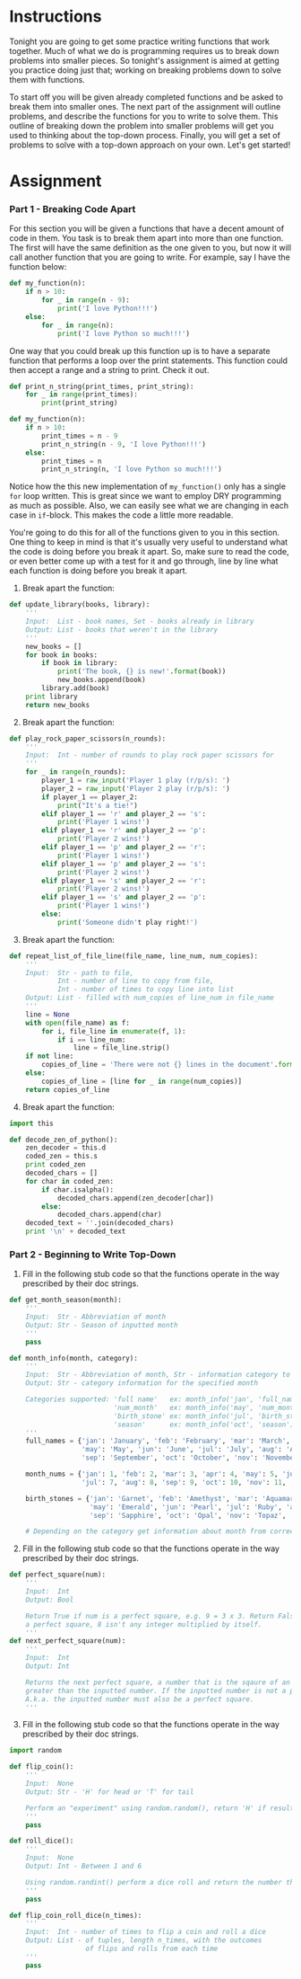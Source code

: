 # Instructions

Tonight you are going to get some practice writing functions that work together. Much of what we do is programming requires us to break down problems into smaller pieces. So tonight's assignment is aimed at getting you practice doing just that; working on breaking problems down to solve them with functions.

To start off you will be given already completed functions and be asked to break them into smaller ones. The next part of the assignment will outline problems, and describe the functions for you to write to solve them. This outline of breaking down the problem into smaller problems will get you used to thinking about the top-down process. Finally, you will get a set of problems to solve with a top-down approach on your own. Let's get started!

# Assignment

### Part 1 - Breaking Code Apart

For this section you will be given a functions that have a decent amount of code in them. You task is to break them apart into more than one function. The first will have the same definition as the one given to you, but now it will call another function that you are going to write. For example, say I have the function below:

```python
def my_function(n):
    if n > 10:
        for _ in range(n - 9):
            print('I love Python!!!')
    else:
        for _ in range(n):
            print('I love Python so much!!!')
```

One way that you could break up this function up is to have a separate function that performs a loop over the print statements. This function could then accept a range and a string to print. Check it out.

```python
def print_n_string(print_times, print_string):
    for _ in range(print_times):
        print(print_string)

def my_function(n):
    if n > 10:
        print_times = n - 9
        print_n_string(n - 9, 'I love Python!!!')
    else:
        print_times = n
        print_n_string(n, 'I love Python so much!!!')
```

Notice how the this new implementation of `my_function()` only has a single `for` loop written. This is great since we want to employ DRY programming as much as possible. Also, we can easily see what we are changing in each case in `if`-block. This makes the code a little more readable.

You're going to do this for all of the functions given to you in this section. One thing to keep in mind is that it's usually very useful to understand what the code is doing before you break it apart. So, make sure to read the code, or even better come up with a test for it and go through, line by line what each function is doing before you break it apart.

1. Break apart the function:
  
 ```python
 def update_library(books, library):
     '''
     Input:  List - book names, Set - books already in library
     Output: List - books that weren't in the library
     '''
     new_books = []
     for book in books:
         if book in library:
             print('The book, {} is new!'.format(book))
             new_books.append(book)
         library.add(book)
     print library    
     return new_books
 ```
 
2. Break apart the function:
 
 ```python
 def play_rock_paper_scissors(n_rounds):
     '''
     Input:  Int - number of rounds to play rock paper scissors for
     '''
     for _ in range(n_rounds):
         player_1 = raw_input('Player 1 play (r/p/s): ')
         player_2 = raw_input('Player 2 play (r/p/s): ')
         if player_1 == player_2:
             print("It's a tie!")
         elif player_1 == 'r' and player_2 == 's':
             print('Player 1 wins!')
         elif player_1 == 'r' and player_2 == 'p':
             print('Player 2 wins!')
         elif player_1 == 'p' and player_2 == 'r':
             print('Player 1 wins!')
         elif player_1 == 'p' and player_2 == 's':
             print('Player 2 wins!')
         elif player_1 == 's' and player_2 == 'r':
             print('Player 2 wins!')
         elif player_1 == 's' and player_2 == 'p':
             print('Player 1 wins!')
         else:
             print('Someone didn't play right!')
 ```
 
3. Break apart the function:

 ```python
 def repeat_list_of_file_line(file_name, line_num, num_copies):
     '''
     Input:  Str - path to file, 
             Int - number of line to copy from file, 
             Int - number of times to copy line into list
     Output: List - filled with num_copies of line_num in file_name
     '''
     line = None
     with open(file_name) as f:
         for i, file_line in enumerate(f, 1):
             if i == line_num:
                 line = file_line.strip()
     if not line:
         copies_of_line = 'There were not {} lines in the document'.format(line_num)
     else:
         copies_of_line = [line for _ in range(num_copies)]
     return copies_of_line
 ```
4. Break apart the function:

 ```python
 import this
 
 def decode_zen_of_python():
     zen_decoder = this.d
     coded_zen = this.s
     print coded_zen
     decoded_chars = []
     for char in coded_zen:
         if char.isalpha():
             decoded_chars.append(zen_decoder[char])
         else:
             decoded_chars.append(char)
     decoded_text = ''.join(decoded_chars)
     print '\n' + decoded_text
 ```
### Part 2 - Beginning to Write Top-Down

1. Fill in the following stub code so that the functions operate in the way prescribed by their doc strings.
 
 ```python
 def get_month_season(month):
     '''
     Input:  Str - Abbreviation of month
     Output: Str - Season of inputted month
     '''
     pass
 
 def month_info(month, category):
     '''
     Input:  Str - Abbreviation of month, Str - information category to get for month
     Output: Str - category information for the specified month
 
     Categories supported: 'full name'   ex: month_info('jan', 'full_name') -----> 'January'
                           'num_month'   ex: month_info('may', 'num_month') ----->  5
                           'birth_stone' ex: month_info('jul', 'birth_stone') ---> 'Ruby' 
                           'season'      ex: month_info('oct', 'season') --------> 'Fall'
     '''
     full_names = {'jan': 'January', 'feb': 'February', 'mar': 'March', 'apr': 'April',
                   'may': 'May', 'jun': 'June', 'jul': 'July', 'aug': 'August',
                   'sep': 'September', 'oct': 'October', 'nov': 'November', 'dec': 'December'}

     month_nums = {'jan': 1, 'feb': 2, 'mar': 3, 'apr': 4, 'may': 5, 'jun': 6, 
                   'jul': 7, 'aug': 8, 'sep': 9, 'oct': 10, 'nov': 11, 'dec': 12}

     birth_stones = {'jan': 'Garnet', 'feb': 'Amethyst', 'mar': 'Aquamarine', 'apr': 'Diamond',
                     'may': 'Emerald', 'jun': 'Pearl', 'jul': 'Ruby', 'aug': 'Peridot',
                     'sep': 'Sapphire', 'oct': 'Opal', 'nov': 'Topaz', 'dec': 'Turquoise'}
 
     # Depending on the category get information about month from correct source and return 
 ```

2. Fill in the following stub code so that the functions operate in the way prescribed by their doc strings.

 ```python
 def perfect_square(num):
     '''
     Input:  Int
     Output: Bool
 
     Return True if num is a perfect square, e.g. 9 = 3 x 3. Return False if num is not
     a perfect square, 8 isn't any integer multiplied by itself.
     '''
 def next_perfect_square(num):
     '''
     Input:  Int
     Output: Int
 
     Returns the next perfect square, a number that is the sqaure of an integer (e.g. 81 = 9 x 9)
     greater than the inputted number. If the inputted number is not a perfect square, return -1.
     A.k.a. the inputted number must also be a perfect square.
     '''
 ```

3. Fill in the following stub code so that the functions operate in the way prescribed by their doc strings.

 ```python
 import random
 
 def flip_coin():
     '''
     Input:  None
     Output: Str - 'H' for head or 'T' for tail
 
     Perform an "experiment" using random.random(), return 'H' if result is above .5, 'T' otherwise.
     '''
     pass
 
 def roll_dice():
     '''
     Input:  None
     Output: Int - Between 1 and 6
 
     Using random.randint() perform a dice roll and return the number that "comes up".
     '''
     pass
 
 def flip_coin_roll_dice(n_times):
     '''
     Input:  Int - number of times to flip a coin and roll a dice
     Output: List - of tuples, length n_times, with the outcomes 
                    of flips and rolls from each time
     '''
     pass
 ```
